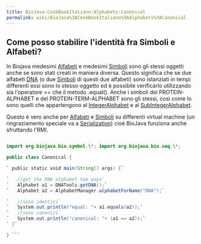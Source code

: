 ```yaml
---
title: BioJava:CookBookItaliano:Alphabets:Canonical
permalink: wiki/BioJava%3ACookBookItaliano%3AAlphabets%3ACanonical
---
```


Come posso stabilire l'identità fra Simboli e Alfabeti?
-------------------------------------------------------

In Biojava medesimi
[Alfabeti](http://www.biojava.org/docs/api14/org/biojava/bio/symbol/Alphabet.html)
e medesimi
[Simboli](http://www.biojava.org/docs/api14/org/biojava/bio/symbol/Symbol.html)
sono gli stessi oggetti anche se sono stati creati in maniera diversa.
Questo significa che se due alfabeti [DNA](wp:DNA "wikilink") (o due
[Simboli](http://www.biojava.org/docs/api14/org/biojava/bio/symbol/Symbol.html)
di questi due alfabeti) sono istanziati in tempi differenti essi sono lo
stesso oggetto ed è possibile verificarlo utilizzando sia l'operatore ==
che il metodo .equal(). Anche i simboli del PROTEIN-ALPHABET e del
PROTEIN-TERM-ALPHABET sono gli stessi, così come lo sono quelli che
appartengono al
[IntegerAlphabet](http://www.biojava.org/docs/api14/org/biojava/bio/symbol/IntegerAlphabet.html)
e al
[SubIntegerAlphabet](http://www.biojava.org/docs/api14/org/biojava/bio/symbol/IntegerAlphabet.SubIntegerAlphabet.html).

Questo è vero anche per
[Alfabeti](http://www.biojava.org/docs/api14/org/biojava/bio/symbol/Alphabet.html)
e
[Simboli](http://www.biojava.org/docs/api14/org/biojava/bio/symbol/Symbol.html)
su differenti virtual machine (un ringraziamento speciale va a
[Serialization](http://java.sun.com/j2se/1.4.2/docs/api/java/io/Serializable.html))
cioè BioJava funziona anche sfruttando l'RMI.

```java package biojava\_in\_anger;

import org.biojava.bio.symbol.\*; import org.biojava.bio.seq.\*;

public class Canonical {

` public static void main(String[] args) {`

`   //get the DNA alphabet two ways`  
`   Alphabet a1 = DNATools.getDNA();`  
`   Alphabet a2 = AlphabetManager.alphabetForName("DNA");`

`   //sono identici`  
`   System.out.println("equal: "+ a1.equals(a2));`  
`   //sono canonici`  
`   System.out.println("canonical: "+ (a1 == a2));`  
` }`

} ```
